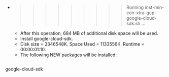 * >>>>>>>>> Running inst-min-con-xtra-gcp-google-cloud-sdk.sh ...
  * After this operation, 684 MB of additional disk space will be used.
  * Install google-cloud-sdk.
  * Disk size = 3346548K. Space Used = 1133556K. Runtime = 00:00:01:10.
  * The following NEW packages will be installed:
  ```bash
google-cloud-sdk
  ```
